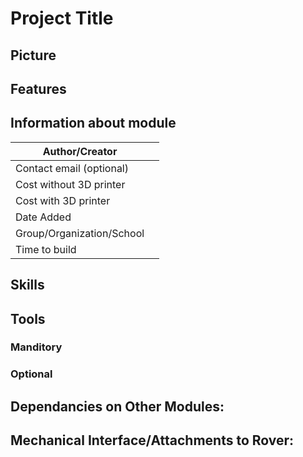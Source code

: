 # Project Title

## Picture

## Features 
## Information about module

| Author/Creator            |        |
| --------------            | -------|
| Contact email (optional)  |        |
| Cost without 3D printer   |        |
| Cost with 3D printer      |        |
| Date Added                |        |
| Group/Organization/School |        |
| Time to build             |        |

## Skills

## Tools

### Manditory 

### Optional

## Dependancies on Other Modules:

## Mechanical Interface/Attachments to Rover:
